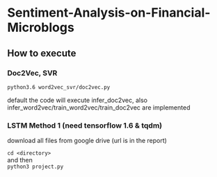 # Sentiment-Analysis-on-Financial-Microblogs

## How to execute

### Doc2Vec, SVR
```python3.6 word2vec_svr/doc2vec.py```

default the code will execute infer_doc2vec, also infer_word2vec/train_word2vec/train_doc2vec are implemented

### LSTM Method 1 (need tensorflow 1.6 & tqdm)

download all files from google drive (url is in the report)

```cd <directory>``` <br>
and then <br>
```python3 project.py```
